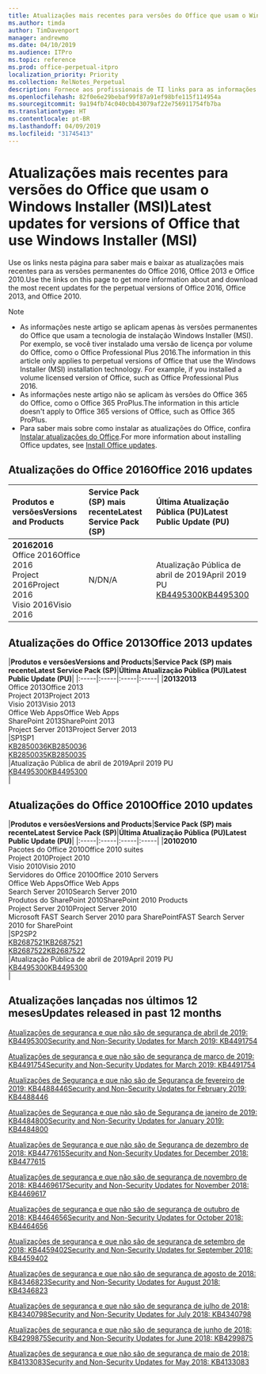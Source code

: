 ```yaml
---
title: Atualizações mais recentes para versões do Office que usam o Windows Installer (MSI)
ms.author: timda
author: TimDavenport
manager: andrewmo
ms.date: 04/10/2019
ms.audience: ITPro
ms.topic: reference
ms.prod: office-perpetual-itpro
localization_priority: Priority
ms.collection: RelNotes_Perpetual
description: Fornece aos profissionais de TI links para as informações de atualização mais recentes para as versões permanentes do Office 2016, Office 2013 e Office 2010
ms.openlocfilehash: 82f0e6e29bebaf99f87a91ef98bfe115f114954a
ms.sourcegitcommit: 9a194fb74c040cbb43079af22e756911754fb7ba
ms.translationtype: HT
ms.contentlocale: pt-BR
ms.lasthandoff: 04/09/2019
ms.locfileid: "31745413"
---
```

# <a name="latest-updates-for-versions-of-office-that-use-windows-installer-msi"></a><span data-ttu-id="33ad6-103">Atualizações mais recentes para versões do Office que usam o Windows Installer (MSI)</span><span class="sxs-lookup"><span data-stu-id="33ad6-103">Latest updates for versions of Office that use Windows Installer (MSI)</span></span>

<span data-ttu-id="33ad6-104">Use os links nesta página para saber mais e baixar as atualizações mais recentes para as versões permanentes do Office 2016, Office 2013 e Office 2010.</span><span class="sxs-lookup"><span data-stu-id="33ad6-104">Use the links on this page to get more information about and download the most recent updates for the perpetual versions of Office 2016, Office 2013, and Office 2010.</span></span>
  
 
> [!NOTE]
> - <span data-ttu-id="33ad6-p101">As informações neste artigo se aplicam apenas às versões permanentes do Office que usam a tecnologia de instalação Windows Installer (MSI). Por exemplo, se você tiver instalado uma versão de licença por volume do Office, como o Office Professional Plus 2016.</span><span class="sxs-lookup"><span data-stu-id="33ad6-p101">The information in this article only applies to perpetual versions of Office that use the Windows Installer (MSI) installation technology. For example, if you installed a volume licensed version of Office, such as Office Professional Plus 2016.</span></span>
> - <span data-ttu-id="33ad6-107">As informações neste artigo não se aplicam às versões do Office 365 do Office, como o Office 365 ProPlus.</span><span class="sxs-lookup"><span data-stu-id="33ad6-107">The information in this article doesn't apply to Office 365 versions of Office, such as Office 365 ProPlus.</span></span>
> - <span data-ttu-id="33ad6-108">Para saber mais sobre como instalar as atualizações do Office, confira [Instalar atualizações do Office](https://support.office.com/article/2ab296f3-7f03-43a2-8e50-46de917611c5).</span><span class="sxs-lookup"><span data-stu-id="33ad6-108">For more information about installing Office updates, see [Install Office updates](https://support.office.com/article/2ab296f3-7f03-43a2-8e50-46de917611c5).</span></span> 


## <a name="office-2016-updates"></a><span data-ttu-id="33ad6-109">Atualizações do Office 2016</span><span class="sxs-lookup"><span data-stu-id="33ad6-109">Office 2016 updates</span></span>

|**<span data-ttu-id="33ad6-110">Produtos e versões</span><span class="sxs-lookup"><span data-stu-id="33ad6-110">Versions and Products</span></span>**|**<span data-ttu-id="33ad6-111">Service Pack (SP) mais recente</span><span class="sxs-lookup"><span data-stu-id="33ad6-111">Latest Service Pack (SP)</span></span>**|**<span data-ttu-id="33ad6-112">Última Atualização Pública (PU)</span><span class="sxs-lookup"><span data-stu-id="33ad6-112">Latest Public Update (PU)</span></span>**|
|:-----|:-----|:-----|
|**<span data-ttu-id="33ad6-113">2016</span><span class="sxs-lookup"><span data-stu-id="33ad6-113">2016</span></span>** <br/> <span data-ttu-id="33ad6-114">Office 2016</span><span class="sxs-lookup"><span data-stu-id="33ad6-114">Office 2016</span></span>  <br/> <span data-ttu-id="33ad6-115">Project 2016</span><span class="sxs-lookup"><span data-stu-id="33ad6-115">Project 2016</span></span>  <br/> <span data-ttu-id="33ad6-116">Visio 2016</span><span class="sxs-lookup"><span data-stu-id="33ad6-116">Visio 2016</span></span>  <br/> |<span data-ttu-id="33ad6-117">N/D</span><span class="sxs-lookup"><span data-stu-id="33ad6-117">N/A</span></span>  <br/> |<span data-ttu-id="33ad6-118">Atualização Pública de abril de 2019</span><span class="sxs-lookup"><span data-stu-id="33ad6-118">April 2019 PU</span></span>  <br/> [<span data-ttu-id="33ad6-119">KB4495300</span><span class="sxs-lookup"><span data-stu-id="33ad6-119">KB4495300</span></span>](https://support.microsoft.com/help/4495300) <br/> |
   
## <a name="office-2013-updates"></a><span data-ttu-id="33ad6-120">Atualizações do Office 2013</span><span class="sxs-lookup"><span data-stu-id="33ad6-120">Office 2013 updates</span></span>

|**<span data-ttu-id="33ad6-121">Produtos e versões</span><span class="sxs-lookup"><span data-stu-id="33ad6-121">Versions and Products</span></span>**|**<span data-ttu-id="33ad6-122">Service Pack (SP) mais recente</span><span class="sxs-lookup"><span data-stu-id="33ad6-122">Latest Service Pack (SP)</span></span>**|**<span data-ttu-id="33ad6-123">Última Atualização Pública (PU)</span><span class="sxs-lookup"><span data-stu-id="33ad6-123">Latest Public Update (PU)</span></span>**|
|:-----|:-----|:-----|:-----|
|**<span data-ttu-id="33ad6-124">2013</span><span class="sxs-lookup"><span data-stu-id="33ad6-124">2013</span></span>** <br/> <span data-ttu-id="33ad6-125">Office 2013</span><span class="sxs-lookup"><span data-stu-id="33ad6-125">Office 2013</span></span>  <br/> <span data-ttu-id="33ad6-126">Project 2013</span><span class="sxs-lookup"><span data-stu-id="33ad6-126">Project 2013</span></span>  <br/> <span data-ttu-id="33ad6-127">Visio 2013</span><span class="sxs-lookup"><span data-stu-id="33ad6-127">Visio 2013</span></span>  <br/> <span data-ttu-id="33ad6-128">Office Web Apps</span><span class="sxs-lookup"><span data-stu-id="33ad6-128">Office Web Apps</span></span>  <br/> <span data-ttu-id="33ad6-129">SharePoint 2013</span><span class="sxs-lookup"><span data-stu-id="33ad6-129">SharePoint 2013</span></span>  <br/> <span data-ttu-id="33ad6-130">Project Server 2013</span><span class="sxs-lookup"><span data-stu-id="33ad6-130">Project Server 2013</span></span>  <br/> |<span data-ttu-id="33ad6-131">SP1</span><span class="sxs-lookup"><span data-stu-id="33ad6-131">SP1</span></span> <br/> [<span data-ttu-id="33ad6-132">KB2850036</span><span class="sxs-lookup"><span data-stu-id="33ad6-132">KB2850036</span></span>](https://support.microsoft.com/kb/2850036) <br/>[<span data-ttu-id="33ad6-133">KB2850035</span><span class="sxs-lookup"><span data-stu-id="33ad6-133">KB2850035</span></span>](https://support.microsoft.com/kb/2850035) <br/> |<span data-ttu-id="33ad6-134">Atualização Pública de abril de 2019</span><span class="sxs-lookup"><span data-stu-id="33ad6-134">April 2019 PU</span></span>  <br/> [<span data-ttu-id="33ad6-135">KB4495300</span><span class="sxs-lookup"><span data-stu-id="33ad6-135">KB4495300</span></span>](https://support.microsoft.com/help/4495300) <br/> |
   
## <a name="office-2010-updates"></a><span data-ttu-id="33ad6-136">Atualizações do Office 2010</span><span class="sxs-lookup"><span data-stu-id="33ad6-136">Office 2010 updates</span></span>

|**<span data-ttu-id="33ad6-137">Produtos e versões</span><span class="sxs-lookup"><span data-stu-id="33ad6-137">Versions and Products</span></span>**|**<span data-ttu-id="33ad6-138">Service Pack (SP) mais recente</span><span class="sxs-lookup"><span data-stu-id="33ad6-138">Latest Service Pack (SP)</span></span>**|**<span data-ttu-id="33ad6-139">Última Atualização Pública (PU)</span><span class="sxs-lookup"><span data-stu-id="33ad6-139">Latest Public Update (PU)</span></span>**|
|:-----|:-----|:-----|:-----|
|**<span data-ttu-id="33ad6-140">2010</span><span class="sxs-lookup"><span data-stu-id="33ad6-140">2010</span></span>** <br/> <span data-ttu-id="33ad6-141">Pacotes do Office 2010</span><span class="sxs-lookup"><span data-stu-id="33ad6-141">Office 2010 suites</span></span>  <br/> <span data-ttu-id="33ad6-142">Project 2010</span><span class="sxs-lookup"><span data-stu-id="33ad6-142">Project 2010</span></span>  <br/> <span data-ttu-id="33ad6-143">Visio 2010</span><span class="sxs-lookup"><span data-stu-id="33ad6-143">Visio 2010</span></span>  <br/> <span data-ttu-id="33ad6-144">Servidores do Office 2010</span><span class="sxs-lookup"><span data-stu-id="33ad6-144">Office 2010 Servers</span></span>  <br/> <span data-ttu-id="33ad6-145">Office Web Apps</span><span class="sxs-lookup"><span data-stu-id="33ad6-145">Office Web Apps</span></span>  <br/> <span data-ttu-id="33ad6-146">Search Server 2010</span><span class="sxs-lookup"><span data-stu-id="33ad6-146">Search Server 2010</span></span>  <br/> <span data-ttu-id="33ad6-147">Produtos do SharePoint 2010</span><span class="sxs-lookup"><span data-stu-id="33ad6-147">SharePoint 2010 Products</span></span>  <br/> <span data-ttu-id="33ad6-148">Project Server 2010</span><span class="sxs-lookup"><span data-stu-id="33ad6-148">Project Server 2010</span></span>  <br/> <span data-ttu-id="33ad6-149">Microsoft FAST Search Server 2010 para SharePoint</span><span class="sxs-lookup"><span data-stu-id="33ad6-149">FAST Search Server 2010 for SharePoint</span></span>  <br/> |<span data-ttu-id="33ad6-150">SP2</span><span class="sxs-lookup"><span data-stu-id="33ad6-150">SP2</span></span> <br/>[<span data-ttu-id="33ad6-151">KB2687521</span><span class="sxs-lookup"><span data-stu-id="33ad6-151">KB2687521</span></span>](https://support.microsoft.com/kb/2687521) <br/> [<span data-ttu-id="33ad6-152">KB2687522</span><span class="sxs-lookup"><span data-stu-id="33ad6-152">KB2687522</span></span>](https://support.microsoft.com/kb/2687522) <br/> |<span data-ttu-id="33ad6-153">Atualização Pública de abril de 2019</span><span class="sxs-lookup"><span data-stu-id="33ad6-153">April 2019 PU</span></span> <br/>[<span data-ttu-id="33ad6-154">KB4495300</span><span class="sxs-lookup"><span data-stu-id="33ad6-154">KB4495300</span></span>](https://support.microsoft.com/help/4495300) <br/>|
   

   
## <a name="updates-released-in-past-12-months"></a><span data-ttu-id="33ad6-155">Atualizações lançadas nos últimos 12 meses</span><span class="sxs-lookup"><span data-stu-id="33ad6-155">Updates released in past 12 months</span></span>

[<span data-ttu-id="33ad6-156">Atualizações de segurança e que não são de segurança de abril de 2019: KB4495300</span><span class="sxs-lookup"><span data-stu-id="33ad6-156">Security and Non-Security Updates for March 2019: KB4491754</span></span>](https://support.microsoft.com/en-us/help/4495300)

[<span data-ttu-id="33ad6-157">Atualizações de segurança e que não são de segurança de março de 2019: KB4491754</span><span class="sxs-lookup"><span data-stu-id="33ad6-157">Security and Non-Security Updates for March 2019: KB4491754</span></span>](https://support.microsoft.com/en-us/help/4491754) 

[<span data-ttu-id="33ad6-158">Atualizações de Segurança e que não são de Segurança de fevereiro de 2019: KB4488446</span><span class="sxs-lookup"><span data-stu-id="33ad6-158">Security and Non-Security Updates for February 2019: KB4488446</span></span>](https://support.microsoft.com/help/4488446)

[<span data-ttu-id="33ad6-159">Atualizações de Segurança e que não são de Segurança de janeiro de 2019: KB4484800</span><span class="sxs-lookup"><span data-stu-id="33ad6-159">Security and Non-Security Updates for January 2019: KB4484800</span></span>](https://support.microsoft.com/help/4484800)

[<span data-ttu-id="33ad6-160">Atualizações de Segurança e que não são de Segurança de dezembro de 2018: KB4477615</span><span class="sxs-lookup"><span data-stu-id="33ad6-160">Security and Non-Security Updates for December 2018: KB4477615</span></span>](https://support.microsoft.com/help/4477615)

[<span data-ttu-id="33ad6-161">Atualizações de segurança e que não são de segurança de novembro de 2018: KB4469617</span><span class="sxs-lookup"><span data-stu-id="33ad6-161">Security and Non-Security Updates for November 2018: KB4469617</span></span>](https://support.microsoft.com/help/4469617)

[<span data-ttu-id="33ad6-162">Atualizações de segurança e que não são de segurança de outubro de 2018: KB4464656</span><span class="sxs-lookup"><span data-stu-id="33ad6-162">Security and Non-Security Updates for October 2018: KB4464656</span></span>](https://support.microsoft.com/help/4464656)

[<span data-ttu-id="33ad6-163">Atualizações de segurança e que não são de segurança de setembro de 2018: KB4459402</span><span class="sxs-lookup"><span data-stu-id="33ad6-163">Security and Non-Security Updates for September 2018: KB4459402</span></span>](https://support.microsoft.com/help/4459402) 

[<span data-ttu-id="33ad6-164">Atualizações de segurança e que não são de segurança de agosto de 2018: KB4346823</span><span class="sxs-lookup"><span data-stu-id="33ad6-164">Security and Non-Security Updates for August 2018: KB4346823</span></span>](https://support.microsoft.com/help/4346823)   

[<span data-ttu-id="33ad6-165">Atualizações de segurança e que não são de segurança de julho de 2018: KB4340798</span><span class="sxs-lookup"><span data-stu-id="33ad6-165">Security and Non-Security Updates for July 2018: KB4340798</span></span>](https://support.microsoft.com/help/4340798)   

[<span data-ttu-id="33ad6-166">Atualizações de segurança e que não são de segurança de junho de 2018: KB4299875</span><span class="sxs-lookup"><span data-stu-id="33ad6-166">Security and Non-Security Updates for June 2018: KB4299875</span></span>](https://support.microsoft.com/help/4299875)  

[<span data-ttu-id="33ad6-167">Atualizações de segurança e que não são de segurança de maio de 2018: KB4133083</span><span class="sxs-lookup"><span data-stu-id="33ad6-167">Security and Non-Security Updates for May 2018: KB4133083</span></span> ](https://support.microsoft.com/en-us/help/4133083)
  
 
  
 
  

  
   
  
